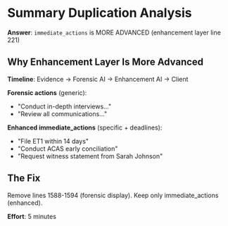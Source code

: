 # Summary Duplication Analysis

**Answer**: `immediate_actions` is MORE ADVANCED (enhancement layer line 221)

## Why Enhancement Layer Is More Advanced

**Timeline**: Evidence → Forensic AI → Enhancement AI → Client

**Forensic actions** (generic):
- "Conduct in-depth interviews..."
- "Review all communications..."

**Enhanced immediate_actions** (specific + deadlines):
- "File ET1 within 14 days"
- "Conduct ACAS early conciliation"  
- "Request witness statement from Sarah Johnson"

## The Fix

Remove lines 1588-1594 (forensic display).
Keep only immediate_actions (enhanced).

**Effort**: 5 minutes
